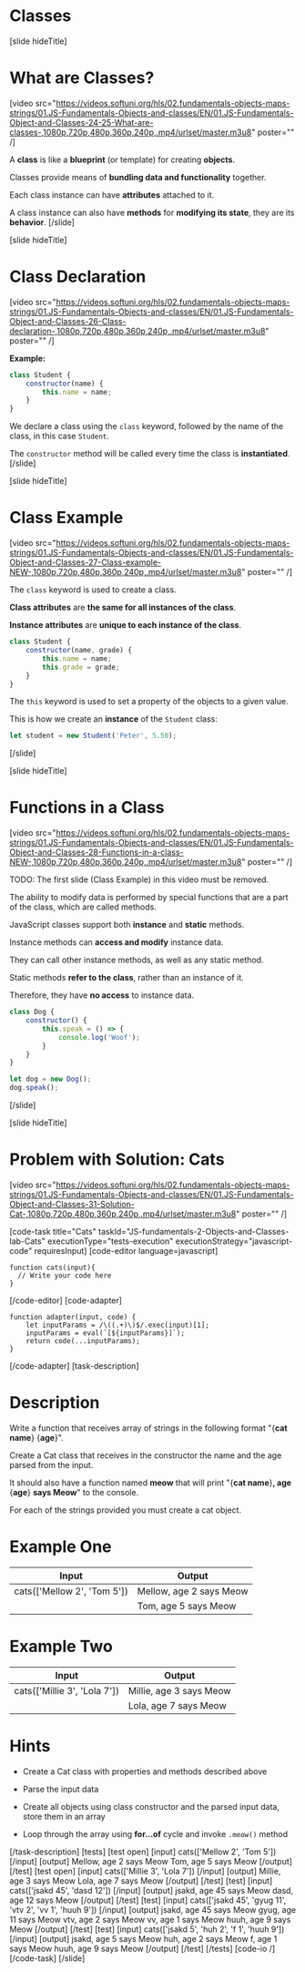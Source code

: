 # Classes

[slide hideTitle]
# What are Classes?

[video src="https://videos.softuni.org/hls/02.fundamentals-objects-maps-strings/01.JS-Fundamentals-Objects-and-classes/EN/01.JS-Fundamentals-Object-and-Classes-24-25-What-are-classes-,1080p,720p,480p,360p,240p,.mp4/urlset/master.m3u8" poster="" /]

A **class** is like a **blueprint** (or template) for creating **objects**.

Classes provide means of **bundling data and functionality** together.

Each class instance can have **attributes** attached to it.

A class instance can also have **methods** for **modifying its state**, they are its **behavior**.
[/slide]

[slide hideTitle]
# Class Declaration

[video src="https://videos.softuni.org/hls/02.fundamentals-objects-maps-strings/01.JS-Fundamentals-Objects-and-classes/EN/01.JS-Fundamentals-Object-and-Classes-26-Class-declaration-,1080p,720p,480p,360p,240p,.mp4/urlset/master.m3u8" poster="" /]

**Example:**

``` js
class Student {
    constructor(name) {
        this.name = name;
    }
}
```

We declare a class using the `class` keyword, followed by the name of the class, in this case `Student`.

The `constructor` method will be called every time the class is **instantiated**.
[/slide]

[slide hideTitle]
# Class Example

[video src="https://videos.softuni.org/hls/02.fundamentals-objects-maps-strings/01.JS-Fundamentals-Objects-and-classes/EN/01.JS-Fundamentals-Object-and-Classes-27-Class-example-NEW-,1080p,720p,480p,360p,240p,.mp4/urlset/master.m3u8" poster="" /]

The `class` keyword is used to create a class.

**Class attributes** are **the same for all instances of the class**.

**Instance attributes** are **unique to each instance of the class**.

```js
class Student {
    constructor(name, grade) {
        this.name = name;
        this.grade = grade;
    }
}
```

The `this` keyword is used to set a property of the objects to a given value.

This is how we create an **instance** of the `Student` class:

```js
let student = new Student('Peter', 5.50);
```
[/slide]

[slide hideTitle]
# Functions in a Class

[video src="https://videos.softuni.org/hls/02.fundamentals-objects-maps-strings/01.JS-Fundamentals-Objects-and-classes/EN/01.JS-Fundamentals-Object-and-Classes-28-Functions-in-a-class-NEW-,1080p,720p,480p,360p,240p,.mp4/urlset/master.m3u8" poster="" /]

TODO: The first slide (Class Example) in this video must be removed.

The ability to modify data is performed by special functions that are a part of the class, which are called methods. 

JavaScript classes support both **instance** and **static** methods.

Instance methods can **access and modify** instance data.

They can call other instance methods, as well as any static method.

Static methods **refer to the class**, rather than an instance of it.

Therefore, they have **no access** to instance data.

``` js live
class Dog {
    constructor() {
        this.speak = () => {
            console.log('Woof');
        }
    }
}

let dog = new Dog();
dog.speak();
```

[/slide]

[slide hideTitle]
# Problem with Solution: Cats

[video src="https://videos.softuni.org/hls/02.fundamentals-objects-maps-strings/01.JS-Fundamentals-Objects-and-classes/EN/01.JS-Fundamentals-Object-and-Classes-31-Solution-Cat-,1080p,720p,480p,360p,240p,.mp4/urlset/master.m3u8" poster="" /]

[code-task title="Cats" taskId="JS-fundamentals-2-Objects-and-Classes-lab-Cats" executionType="tests-execution" executionStrategy="javascript-code" requiresInput]
[code-editor language=javascript]
```
function cats(input){
  // Write your code here
}
```
[/code-editor]
[code-adapter]
```
function adapter(input, code) {
    let inputParams = /\((.+)\)$/.exec(input)[1];
    inputParams = eval(`[${inputParams}]`);
    return code(...inputParams);
}
```
[/code-adapter]
[task-description]
# Description

Write a function that receives array of strings in the following format "\{**cat name**\} \{**age**\}".

Create a Cat class that receives in the constructor the name and the age parsed from the input. 

It should also have a function named **meow** that will print "\{**cat name**\}**, age** \{**age**\} **says Meow**" to the console.

For each of the strings provided you must create a cat object.

# Example One
  | **Input** | **Output** |
| --- | --- |
|cats(['Mellow 2', 'Tom 5'])| Mellow, age 2 says Meow|
||Tom, age 5 says Meow|


# Example Two
  | **Input** | **Output** |
| --- | --- |
|cats(['Millie 3', 'Lola 7'])| Millie, age 3 says Meow|
||Lola, age 7 says Meow|

# Hints

* Create a Cat class with properties and methods described above

* Parse the input data

* Create all objects using class constructor and the parsed input data, store them in an array

* Loop through the array using **for…of** cycle and invoke `.meow()` method


[/task-description]
[tests]
[test open]
[input]
cats(['Mellow 2', 'Tom 5'])
[/input]
[output]
Mellow, age 2 says Meow
Tom, age 5 says Meow
[/output]
[/test]
[test open]
[input]
cats(['Millie 3', 'Lola 7'])
[/input]
[output]
Millie, age 3 says Meow
Lola, age 7 says Meow
[/output]
[/test]
[test]
[input]
cats(['jsakd 45', 'dasd 12'])
[/input]
[output]
jsakd, age 45 says Meow
dasd, age 12 says Meow
[/output]
[/test]
[test]
[input]
cats(['jsakd 45', 'gyug 11', 'vtv 2', 'vv 1', 'huuh 9'])
[/input]
[output]
jsakd, age 45 says Meow
gyug, age 11 says Meow
vtv, age 2 says Meow
vv, age 1 says Meow
huuh, age 9 says Meow
[/output]
[/test]
[test]
[input]
cats(['jsakd 5', 'huh 2', 'f 1', 'huuh 9'])
[/input]
[output]
jsakd, age 5 says Meow
huh, age 2 says Meow
f, age 1 says Meow
huuh, age 9 says Meow
[/output]
[/test]
[/tests]
[code-io /]
[/code-task]
[/slide]
